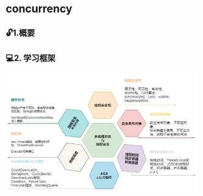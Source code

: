# concurrency
## :unlock:1.概要


## :computer:2. 学习框架
![image](https://github.com/FunCheney/concurrency/blob/master/src/Image/abstract_01.jpg "abstract")







 
 
